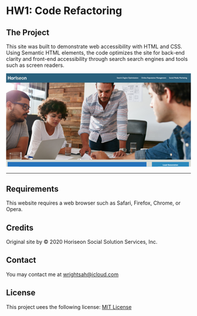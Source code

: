 # HW1: Code Refactoring

## The Project

This site was built to demonstrate web accessibility with HTML and CSS. Using Semantic HTML elements, the code optimizes the site for back-end clarity and front-end accessibility through search search engines and tools such as screen readers. 

![Website Preview](develop/assets/images/screenshot.png)
___

## Requirements

This website requires a web browser such as Safari, Firefox, Chrome, or Opera. 


## Credits

Original site by © 2020 Horiseon Social Solution Services, Inc.

## Contact

You may contact me at wrightsah@icloud.com

## License

This project uees the following license: [MIT License](LICENSE)

